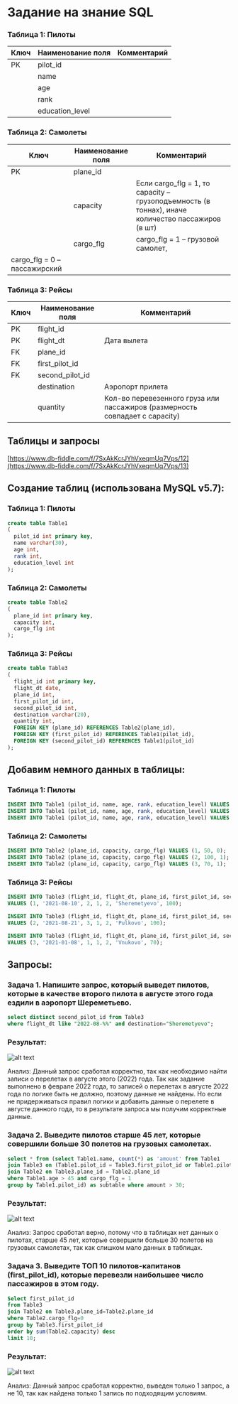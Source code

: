 # Задание на знание SQL

### Таблица 1: Пилоты

| Ключ  | Наименование поля  | Комментарий |
| ------|--------------------| ------------|
| PK    | pilot_id           |             |
|       | name               |             |
|       | age                |             |
|       | rank               |             |
|       | education_level    |             |


### Таблица 2: Самолеты

| Ключ  | Наименование поля  | Комментарий |
| ------|--------------------| ------------|
| PK    | plane_id           |             |
|       | capacity           |Если cargo_flg = 1, то capacity – грузоподъемность (в тоннах), иначе количество пассажиров (в шт)|
|       | cargo_flg          |cargo_flg = 1 – грузовой самолет,
cargo_flg = 0 – пассажирский|


### Таблица 3: Рейсы

| Ключ  | Наименование поля  | Комментарий |
| ------|--------------------| ------------|
| PK    | flight_id          |             |
| PK    | flight_dt          | Дата вылета |
| FK    | plane_id           |             |
| FK    | first_pilot_id     |             |
| FK    | second_pilot_id    |             |
|       | destination        | Аэропорт прилета|
|       | quantity           | Кол-во перевезенного груза или пассажиров (размерность совпадает с capacity)|


## Таблицы и запросы 
[https://www.db-fiddle.com/f/7SxAkKcrJYhVxeqmUq7Vps/12](https://www.db-fiddle.com/f/7SxAkKcrJYhVxeqmUq7Vps/13)

## Создание таблиц (использована MySQL v5.7): 

### Таблица 1: Пилоты

```sql
create table Table1
(
  pilot_id int primary key,
  name varchar(30),
  age int,
  rank int,
  education_level int
);
```

### Таблица 2: Самолеты

```sql
create table Table2
(
  plane_id int primary key,
  capacity int,
  cargo_flg int
);
```

### Таблица 3: Рейсы

```sql
create table Table3
(
  flight_id int primary key,
  flight_dt date,
  plane_id int,
  first_pilot_id int,
  second_pilot_id int,
  destination varchar(20),
  quantity int,
  FOREIGN KEY (plane_id) REFERENCES Table2(plane_id),
  FOREIGN KEY (first_pilot_id) REFERENCES Table1(pilot_id),
  FOREIGN KEY (second_pilot_id) REFERENCES Table1(pilot_id)
);
```

## Добавим немного данных в таблицы:

### Таблица 1: Пилоты

```sql
INSERT INTO Table1 (pilot_id, name, age, rank, education_level) VALUES (1, 'Ivan', 30, 1, 1);
INSERT INTO Table1 (pilot_id, name, age, rank, education_level) VALUES (2, 'Gleb', 50, 2, 2);
INSERT INTO Table1 (pilot_id, name, age, rank, education_level) VALUES (3, 'Vasiliy', 46, 4, 4);
```

### Таблица 2: Самолеты

```sql
INSERT INTO Table2 (plane_id, capacity, cargo_flg) VALUES (1, 50, 0);
INSERT INTO Table2 (plane_id, capacity, cargo_flg) VALUES (2, 100, 1);
INSERT INTO Table2 (plane_id, capacity, cargo_flg) VALUES (3, 70, 1);
```

### Таблица 3: Рейсы

```sql
INSERT INTO Table3 (flight_id, flight_dt, plane_id, first_pilot_id, second_pilot_id, destination, quantity) 
VALUES (1, '2021-08-10', 2, 1, 2, 'Sheremetyevo', 100);

INSERT INTO Table3 (flight_id, flight_dt, plane_id, first_pilot_id, second_pilot_id, destination, quantity) 
VALUES (2, '2021-08-21', 3, 1, 2, 'Pulkovo', 100);

INSERT INTO Table3 (flight_id, flight_dt, plane_id, first_pilot_id, second_pilot_id, destination, quantity) 
VALUES (3, '2021-01-08', 1, 1, 2, 'Vnukovo', 70);
```

## Запросы:

### Задача 1. Напишите запрос, который выведет пилотов, которые в качестве второго пилота в августе этого года ездили в аэропорт Шереметьево.

```sql
select distinct second_pilot_id from Table3
where flight_dt like "2022-08-%%" and destination="Sheremetyevo";
```

### Результат:
![alt text](https://i.ibb.co/sjW64dM/1.png)

Анализ: Данный запрос сработал корректно, так как необходимо найти записи о перелетах в августе этого (2022) года. Так как задание выполнено в феврале 2022 года, то записей о перелетах в августе 2022 года по логике быть не должно, поэтому данные не найдены. Но если не придерживаться правил логики и добавить данные о перелете в августе данного года, то в результате запроса мы получим корректные данные.

### Задача 2. Выведите пилотов старше 45 лет, которые совершили больше 30 полетов на грузовых самолетах.

```sql
select * from (select Table1.name, count(*) as 'amount' from Table1
join Table3 on (Table1.pilot_id = Table3.first_pilot_id or Table1.pilot_id = Table3.second_pilot_id)
join Table2 on Table3.plane_id = Table2.plane_id
where Table1.age > 45 and cargo_flg = 1
group by Table1.pilot_id) as subtable where amount > 30;
```

### Результат:
![alt text](https://i.ibb.co/PxnHwhq/2.png)

Анализ: Запрос сработал верно, потому что в таблицах нет данных о пилотах, старше 45 лет,  которые совершили больше 30 полетов на грузовых самолетах, так как слишком мало данных в таблицах.

### Задача 3. Выведите ТОП 10 пилотов-капитанов (first_pilot_id), которые перевезли наибольшее число пассажиров в этом году.

```sql
Select first_pilot_id 
from Table3 
join Table2 on Table3.plane_id=Table2.plane_id
where Table2.cargo_flg=0
group by Table3.first_pilot_id
order by sum(Table2.capacity) desc 
limit 10;
```
### Результат:
![alt text](https://i.ibb.co/d6BXy1r/3.png)

Анализ: Данный запрос сработал корректно, выведен только 1 запрос, а не 10, так как найдена только 1 запись по подходящим условиям.

